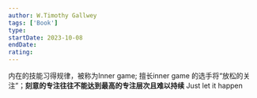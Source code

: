 ```yaml
---
author: W.Timothy Gallwey
tags: ['Book']
type: 
startDate: 2023-10-08
endDate:
rating: 
---
```





内在的技能习得规律，被称为Inner game;
擅长inner game 的选手将“放松的关注”；**刻意的专注往往不能达到最高的专注层次且难以持续**
Just let it happen


























